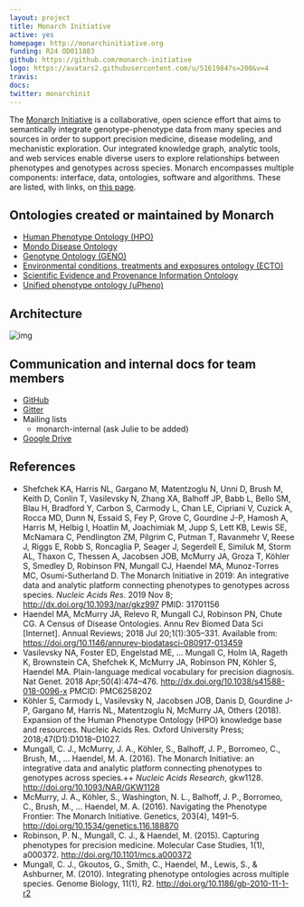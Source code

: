 ```yaml
---
layout: project
title: Monarch Initiative
active: yes
homepage: http://monarchinitiative.org
funding: R24 OD011883 
github: https://github.com/monarch-initiative
logo: https://avatars2.githubusercontent.com/u/5161984?s=200&v=4
travis: 
docs:
twitter: monarchinit
---
```


The [Monarch Initiative](http://monarchinitiative.org) is a collaborative, open science effort that aims to semantically integrate genotype-phenotype data from many species and sources in order to support precision medicine, disease modeling, and mechanistic exploration. Our integrated knowledge graph, analytic tools, and web services enable diverse users to explore relationships between phenotypes and genotypes across species.
Monarch encompasses multiple components: interface, data, ontologies, software and algorithms. These are listed, with links, on [this page](https://beta.monarchinitiative.org/about/licensing).

## Ontologies created or maintained by Monarch

 * [Human Phenotype Ontology (HPO)](http://www.human-phenotype-ontology.org/)
 * [Mondo Disease Ontology](https://mondo.monarchinitiative.org/)
 * [Genotype Ontology (GENO)](http://obofoundry.org/ontology/geno.html)
 * [Environmental conditions, treatments and exposures ontology (ECTO)](https://github.com/EnvironmentOntology/environmental-exposure-ontology)
 * [Scientific Evidence and Provenance Information Ontology](https://github.com/monarch-initiative/SEPIO-ontology)
 * [Unified phenotype ontology (uPheno)](https://github.com/obophenotype/upheno)

## Architecture

![img](https://beta.monarchinitiative.org/img/Monarch-Architecture2.7b58322f.png)

## Communication and internal docs for team members

 * [GitHub](https://github.com/monarch-initiative/)
 * [Gitter](https://gitter.im/monarch-initiative/)
 * Mailing lists
    * monarch-internal (ask Julie to be added)
 * [Google Drive](https://drive.google.com/drive/u/1/folders/0B1ggMLKFepMxOWlJWVpPSXFHWGM)

## References

 * Shefchek KA, Harris NL, Gargano M, Matentzoglu N, Unni D, Brush M, Keith D, Conlin T, Vasilevsky N, Zhang XA, Balhoff JP, Babb L, Bello SM, Blau H, Bradford Y, Carbon S, Carmody L, Chan LE, Cipriani V, Cuzick A, Rocca MD, Dunn N, Essaid S, Fey P, Grove C, Gourdine J-P, Hamosh A, Harris M, Helbig I, Hoatlin M, Joachimiak M, Jupp S, Lett KB, Lewis SE, McNamara C, Pendlington ZM, Pilgrim C, Putman T, Ravanmehr V, Reese J, Riggs E, Robb S, Roncaglia P, Seager J, Segerdell E, Similuk M, Storm AL, Thaxon C, Thessen A, Jacobsen JOB, McMurry JA, Groza T, Köhler S, Smedley D, Robinson PN, Mungall CJ, Haendel MA, Munoz-Torres MC, Osumi-Sutherland D. The Monarch Initiative in 2019: An integrative data and analytic platform connecting phenotypes to genotypes across species. _Nucleic Acids Res._ 2019 Nov 8; http://dx.doi.org/10.1093/nar/gkz997 PMID: 31701156 
 * Haendel MA, McMurry JA, Relevo R, Mungall CJ, Robinson PN, Chute CG. A Census of Disease Ontologies. Annu Rev Biomed Data Sci [Internet]. Annual Reviews; 2018 Jul 20;1(1):305–331. Available from: https://doi.org/10.1146/annurev-biodatasci-080917-013459
 * Vasilevsky NA, Foster ED, Engelstad ME, ... Mungall C, Holm IA, Rageth K, Brownstein CA, Shefchek K, McMurry JA, Robinson PN, Köhler S, Haendel MA. Plain-language medical vocabulary for precision diagnosis. Nat Genet. 2018 Apr;50(4):474–476. http://dx.doi.org/10.1038/s41588-018-0096-x PMCID: PMC6258202
 * Köhler S, Carmody L, Vasilevsky N, Jacobsen JOB, Danis D, Gourdine J-P, Gargano M, Harris NL, Matentzoglu N, McMurry JA, Others (2018). Expansion of the Human Phenotype Ontology (HPO) knowledge base and resources. Nucleic Acids Res. Oxford University Press; 2018;47(D1):D1018–D1027.
 * Mungall, C. J., McMurry, J. A., Köhler, S., Balhoff, J. P., Borromeo, C., Brush, M., … Haendel, M. A. (2016). The Monarch Initiative: an integrative data and analytic platform connecting phenotypes to genotypes across species.++ _Nucleic Acids Research_, gkw1128. http://doi.org/10.1093/NAR/GKW1128
 * McMurry, J. A., Köhler, S., Washington, N. L., Balhoff, J. P., Borromeo, C., Brush, M., … Haendel, M. A. (2016). Navigating the Phenotype Frontier: The Monarch Initiative. Genetics, 203(4), 1491–5. http://doi.org/10.1534/genetics.116.188870
 * Robinson, P. N., Mungall, C. J., & Haendel, M. (2015). Capturing phenotypes for precision medicine. Molecular Case Studies, 1(1), a000372. http://doi.org/10.1101/mcs.a000372
 * Mungall, C. J., Gkoutos, G., Smith, C., Haendel, M., Lewis, S., & Ashburner, M. (2010). Integrating phenotype ontologies across multiple species. Genome Biology, 11(1), R2. http://doi.org/10.1186/gb-2010-11-1-r2
 
